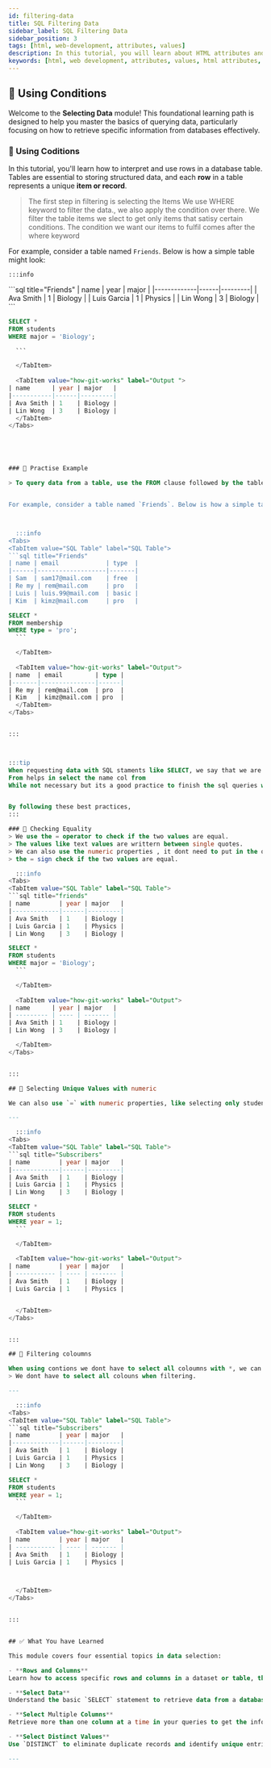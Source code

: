 ```yaml
---
id: filtering-data
title: SQL Filtering Data
sidebar_label: SQL Filtering Data
sidebar_position: 3
tags: [html, web-development, attributes, values]
description: In this tutorial, you will learn about HTML attributes and values. HTML attributes provide additional information about elements, and values define the specific settings or properties of the attributes.
keywords: [html, web development, attributes, values, html attributes, html values, html tutorial, html basics, web design, web pages, websites, html structure, html attributes tutorial, html values tutorial, html in 2024]
---
```


## 📙 Using Conditions

Welcome to the **Selecting Data** module! This foundational learning path is designed to help you master the basics of querying data, particularly focusing on how to retrieve specific information from databases effectively.

### 📘 Using Coditions

In this tutorial, you'll learn how to interpret and use rows in a database table. Tables are essential to storing structured data, and each **row** in a table represents a unique **item or record**.
> The first step in filtering is selecting the Items
> We use WHERE keyword to filter the data., we also apply the condition over there. 
> We filter the table items we slect to get only items that satisy certain conditions.
> The condition we want our items to fulfil comes after the where keyword


For example, consider a table named `Friends`. Below is how a simple table might look:



    :::info
<Tabs>
  <TabItem value="SQL Table" label="SQL Table">
```sql title="Friends"
| name        | year | major   |
|-------------|------|---------|
| Ava Smith   | 1    | Biology |
| Luis Garcia | 1    | Physics |
| Lin Wong    | 3    | Biology |
```
  </TabItem>

<TabItem value="SQL Code" label="SQL Code">
  
  ```sql title="Creating SQL Tables & db. "
SELECT *		
FROM students	
WHERE major = 'Biology';

    ```

    </TabItem>
    
    <TabItem value="how-git-works" label="Output ">
| name      | year | major   |
|-----------|------|---------|
| Ava Smith | 1    | Biology |
| Lin Wong  | 3    | Biology |
    </TabItem>
</Tabs>





### 📘 Practise Example

> To query data from a table, use the FROM clause followed by the table's name.


For example, consider a table named `Friends`. Below is how a simple table might look:



    :::info
<Tabs>
  <TabItem value="SQL Table" label="SQL Table">
```sql title="Friends"
| name | email             | type  |
|------|-------------------|-------|
| Sam  | sam17@mail.com    | free  |
| Re my | rem@mail.com     | pro   |
| Luis | luis.99@mail.com  | basic |
| Kim  | kimz@mail.com     | pro   |
```
  </TabItem>

<TabItem value="SQL Code" label="SQL Code">
  
  ```sql title="Creating SQL Tables. "
SELECT *
FROM membership
WHERE type = 'pro';
    ```

    </TabItem>
    
    <TabItem value="how-git-works" label="Output">
| name  | email         | type |
|-------|---------------|------|
| Re my | rem@mail.com  | pro  |
| Kim   | kimz@mail.com | pro  |
    </TabItem>
</Tabs>


:::



:::tip
 When requesting data with SQL staments like SELECT, we say that we are making a query.
From helps in select the name col from
While not necessary but its a good practice to finish the sql queries with;


By following these best practices, 
:::

### 🔄 Checking Equality
> We use the = operator to check if the two values are equal.
> The values like text values are writtern between single quotes. 
> We can also use the numeric properties , it dont need to put in the quotes. 
> the = sign check if the two values are equal. 

    :::info
<Tabs>
  <TabItem value="SQL Table" label="SQL Table">
```sql title="friends"
| name        | year | major   |
|-------------|------|---------|
| Ava Smith   | 1    | Biology |
| Luis Garcia | 1    | Physics |
| Lin Wong    | 3    | Biology |
```
  </TabItem>

<TabItem value="SQL Code" label="SQL Code">
  
  ```sql title="Creating SQL Tables. "
SELECT *
FROM students
WHERE major = 'Biology';
    ```

    </TabItem>
    
    <TabItem value="how-git-works" label="Output">
| name      | year | major   |
| --------- | ---- | ------- |
| Ava Smith | 1    | Biology |
| Lin Wong  | 3    | Biology |

    </TabItem>
</Tabs>


:::

## 🧹 Selecting Unique Values with numeric

We can also use `=` with numeric properties, like selecting only students that have the year value `1`.

---

    :::info
<Tabs>
  <TabItem value="SQL Table" label="SQL Table">
```sql title="Subscribers"
| name        | year | major   |
|-------------|------|---------|
| Ava Smith   | 1    | Biology |
| Luis Garcia | 1    | Physics |
| Lin Wong    | 3    | Biology |
```
  </TabItem>

<TabItem value="SQL Code" label="SQL Code">
  
  ```sql title="Creating SQL Tables. "
SELECT *
FROM students
WHERE year = 1;
    ```

    </TabItem>
    
    <TabItem value="how-git-works" label="Output">
| name        | year | major   |
| ----------- | ---- | ------- |
| Ava Smith   | 1    | Biology |
| Luis Garcia | 1    | Physics |


    </TabItem>
</Tabs>


:::

## 🧹 Filtering coloumns

When using contions we dont have to select all coloumns with *, we can select only a couple like name and year. 
> We dont have to select all colouns when filtering. 

---

    :::info
<Tabs>
  <TabItem value="SQL Table" label="SQL Table">
```sql title="Subscribers"
| name        | year | major   |
|-------------|------|---------|
| Ava Smith   | 1    | Biology |
| Luis Garcia | 1    | Physics |
| Lin Wong    | 3    | Biology |
```
  </TabItem>

<TabItem value="SQL Code" label="SQL Code">
  
  ```sql title="Creating SQL Tables. "
SELECT *
FROM students
WHERE year = 1;
    ```

    </TabItem>
    
    <TabItem value="how-git-works" label="Output">
| name        | year | major   |
| ----------- | ---- | ------- |
| Ava Smith   | 1    | Biology |
| Luis Garcia | 1    | Physics |



    </TabItem>
</Tabs>


:::


## ✅ What You have Learned

This module covers four essential topics in data selection:

- **Rows and Columns**  
  Learn how to access specific rows and columns in a dataset or table, the building blocks of any query.

- **Select Data**  
  Understand the basic `SELECT` statement to retrieve data from a database.

- **Select Multiple Columns**  
  Retrieve more than one column at a time in your queries to get the information you need all at once.

- **Select Distinct Values**  
  Use `DISTINCT` to eliminate duplicate records and identify unique entries within your dataset.

---